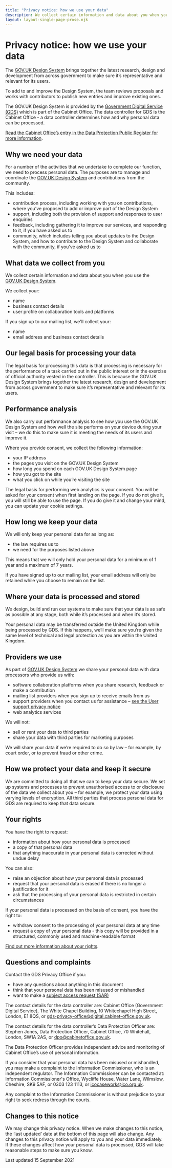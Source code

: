 ```yaml
---
title: "Privacy notice: how we use your data"
description: We collect certain information and data about you when you use the GOV.UK Design System
layout: layout-single-page-prose.njk
---
```


# Privacy notice: how we use your data

The [GOV.UK Design System](/) brings together the latest research, design and development from across government to make sure it’s representative and relevant for its users.

To add to and improve the Design System, the team reviews proposals and works with contributors to publish new entries and improve existing ones.

The GOV.UK Design System is provided by the [Government Digital Service (GDS)](https://www.gov.uk/government/organisations/government-digital-service/about) which is part of the Cabinet Office. The data controller for GDS is the Cabinet Office - a data controller determines how and why personal data can be processed.

[Read the Cabinet Office’s entry in the Data Protection Public Register for more information](https://ico.org.uk/ESDWebPages/Entry/Z7414053).

## Why we need your data

For a number of the activities that we undertake to complete our function, we need to process personal data. The purposes are to manage and coordinate the [GOV.UK Design System](/) and contributions from the community.

This includes:

- contribution process, including working with you on contributions, where you’ve proposed to add or improve part of the Design System
- support, including both the provision of support and responses to user enquiries
- feedback, including gathering it to improve our services, and responding to it, if you have asked us to
- community, which includes telling you about updates to the Design System, and how to contribute to the Design System and collaborate with the community, if you’ve asked us to

## What data we collect from you

We collect certain information and data about you when you use the [GOV.UK Design System](/).

We collect your:

- name
- business contact details
- user profile on collaboration tools and platforms

If you sign up to our mailing list, we'll collect your:

- name
- email address and business contact details

## Our legal basis for processing your data

The legal basis for processing this data is that processing is necessary for the performance of a task carried out in the public interest or in the exercise of official authority vested in the controller. This is because the GOV.UK Design System brings together the latest research, design and development from across government to make sure it’s representative and relevant for its users.

## Performance analysis

We also carry out performance analysis to see how you use the GOV.UK Design System and how well the site performs on your device during your visit – we do this to make sure it is meeting the needs of its users and improve it.

Where you provide consent, we collect the following information:

- your IP address
- the pages you visit on the GOV.UK Design System
- how long you spend on each GOV.UK Design System page
- how you got to the site
- what you click on while you’re visiting the site

The legal basis for performing web analytics is your consent. You will be asked for your consent when first landing on the page. If you do not give it, you will still be able to use the page. If you do give it and change your mind, you can update your cookie settings.

## How long we keep your data

We will only keep your personal data for as long as:

- the law requires us to
- we need for the purposes listed above

This means that we will only hold your personal data for a minimum of 1 year and a maximum of 7 years.

If you have signed up to our mailing list, your email address will only be retained while you choose to remain on the list.

## Where your data is processed and stored

We design, build and run our systems to make sure that your data is as safe as possible at any stage, both while it’s processed and when it’s stored.

Your personal data may be transferred outside the United Kingdom while being processed by GDS. If this happens, we’ll make sure you’re given the same level of technical and legal protection as you are within the United Kingdom.

## Providers we use

As part of [GOV.UK Design System](/) we share your personal data with data processors who provide us with:

- software collaboration platforms when you share research, feedback or make a contribution
- mailing list providers when you sign up to receive emails from us
- support providers when you contact us for assistance – [see the User support privacy notice](https://www.gov.uk/government/publications/government-digital-service-user-support-privacy-notice/user-support-privacy-notice)
- web analytics services

We will not:

- sell or rent your data to third parties
- share your data with third parties for marketing purposes

We will share your data if we’re required to do so by law – for example, by court order, or to prevent fraud or other crime.

## How we protect your data and keep it secure

We are committed to doing all that we can to keep your data secure. We set up systems and processes to prevent unauthorised access to or disclosure of the data we collect about you – for example, we protect your data using varying levels of encryption. All third parties that process personal data for GDS are required to keep that data secure.

## Your rights

You have the right to request:

- information about how your personal data is processed
- a copy of that personal data
- that anything inaccurate in your personal data is corrected without undue delay

You can also:

- raise an objection about how your personal data is processed
- request that your personal data is erased if there is no longer a justification for it
- ask that the processing of your personal data is restricted in certain circumstances

If your personal data is processed on the basis of consent, you have the right to:

- withdraw consent to the processing of your personal data at any time
- request a copy of your personal data - this copy will be provided in a structured, commonly used and machine-readable format

[Find out more information about your rights](https://ico.org.uk/your-data-matters/).

## Questions and complaints

Contact the GDS Privacy Office if you:

- have any questions about anything in this document
- think that your personal data has been misused or mishandled
- want to make a [subject access request (SAR)](https://ico.org.uk/your-data-matters/your-right-of-access/)

The contact details for the data controller are: Cabinet Office (Government Digital Service), The White Chapel Building, 10 Whitechapel High Street, London, E1 8QS, or [gds-privacy-office@digital.cabinet-office.gov.uk](mailto:gds-privacy-office@digital.cabinet-office.gov.uk).

The contact details for the data controller’s Data Protection Officer are: Stephen Jones, Data Protection Officer, Cabinet Office, 70 Whitehall, London, SW1A 2AS, or [dpo@cabinetoffice.gov.uk](mailto:dpo@cabinetoffice.gov.uk).

The Data Protection Officer provides independent advice and monitoring of Cabinet Office’s use of personal information.

If you consider that your personal data has been misused or mishandled, you may make a complaint to the Information Commissioner, who is an independent regulator. The Information Commissioner can be contacted at: Information Commissioner's Office, Wycliffe House, Water Lane, Wilmslow, Cheshire, SK9 5AF, or 0303 123 1113, or [icocasework@ico.org.uk](mailto:icocasework@ico.org.uk).

Any complaint to the Information Commissioner is without prejudice to your right to seek redress through the courts.

## Changes to this notice

We may change this privacy notice. When we make changes to this notice, the ‘last updated’ date at the bottom of this page will also change. Any changes to this privacy notice will apply to you and your data immediately. If these changes affect how your personal data is processed, GDS will take reasonable steps to make sure you know.

<p class="govuk-body govuk-!-font-size-16">Last updated 15 September 2021</p>
